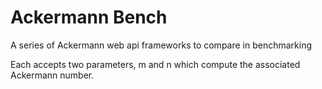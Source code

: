 # Ackermann Bench

A series of Ackermann web api frameworks to compare in benchmarking

Each accepts two parameters, m and n which compute the associated Ackermann number. 

